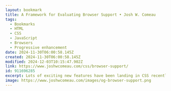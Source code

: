 ```yaml
---
layout: bookmark
title: A Framework for Evaluating Browser Support • Josh W. Comeau
tags:
  - Bookmarks
  - HTML
  - CSS
  - JavaScript
  - Browsers
  - Progressive enhancement
date: 2024-11-30T06:00:58.145Z
created: 2024-11-30T06:00:58.145Z
modified: 2024-12-03T10:15:47.902Z
link: https://www.joshwcomeau.com/css/browser-support/
id: 911696285
excerpt: Lots of exciting new features have been landing in CSS recently, and it can be tough trying to figure out if they’re safe to use or not. We might know that a feature is available for 92% of users, but is that sufficient? Where do we draw the line? In this blog post, I’ll share the framework I use for deciding whether or not to use a modern CSS feature
image: https://www.joshwcomeau.com/images/og-browser-support.png
---
```

